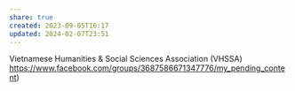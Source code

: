 ```yaml
---
share: true
created: 2023-09-05T16:17
updated: 2024-02-07T23:51
---
```


Vietnamese Humanities & Social Sciences Association (VHSSA) https://www.facebook.com/groups/3687586671347776/my_pending_content)